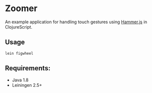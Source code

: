 # Zoomer

An example application for handling touch gestures using 
[Hammer.js](http://hammerjs.github.io/) in ClojureScript.

## Usage

    lein figwheel
    
## Requirements:

* Java 1.8
* Leiningen 2.5+
